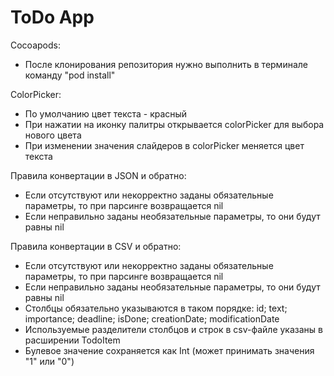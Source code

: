 #  ToDo App

Cocoapods:
- После клонирования репозитория нужно выполнить в терминале команду "pod install"

ColorPicker:
- По умолчанию цвет текста - красный
- При нажатии на иконку палитры открывается colorPicker для выбора нового цвета
- При изменении значения слайдеров в colorPicker меняется цвет текста


Правила конвертации в JSON и обратно:
- Если отсутствуют или некорректно заданы обязательные параметры, то при парсинге возвращается nil
- Если неправильно заданы необязательные параметры, то они будут равны nil


Правила конвертации в CSV и обратно:
- Если отсутствуют или некорректно заданы обязательные параметры, то при парсинге возвращается nil
- Если неправильно заданы необязательные параметры, то они будут равны nil
- Столбцы обязательно указываются в таком порядке: id; text; importance; deadline; isDone; creationDate; modificationDate
- Используемые разделители столбцов и строк в csv-файле указаны в расширении TodoItem
- Булевое значение сохраняется как Int (может принимать значения "1" или "0")
